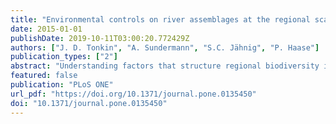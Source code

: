 ```yaml
---
title: "Environmental controls on river assemblages at the regional scale: An application of the elements of metacommunity structure framework"
date: 2015-01-01
publishDate: 2019-10-11T03:00:20.772429Z
authors: ["J. D. Tonkin", "A. Sundermann", "S.C. Jähnig", "P. Haase"]
publication_types: ["2"]
abstract: "Understanding factors that structure regional biodiversity is important for linking ecological and biogeographic processes. Our objective was to explore regional patterns in riverine benthic invertebrate assemblages in relation to their broad positioning along the river network and examine differences in composition, biodiversity (alpha and beta diversity), and environmental drivers. We up-scaled methods used to examine patterns in metacommunity structure (Elements of Metacommunity Structure framework) to examine faunal distribution patterns at the regional extent for 168 low-mountain stream invertebrate assemblages in central Germany. We then identified the most influential environmental factors using boosted regression trees. Faunal composition patterns were compartmentalised (Clementsian or quasi-Clementsian), with little difference from headwaters to large rivers, potentially reflecting the regional scale of the study, by crossing major catchment boundaries and incorporating different species pools. While idealised structures did not vary, environmental drivers of composition varied considerably between river sections and with alpha diversity. Prediction was substantially weaker, and the importance of space was greater, in large rivers compared to other sections suggesting a weakening in species sorting downstream. Further, there was a stronger transition in composition than for alpha diversity downstream. The stronger links with regional faunal composition than with richness further emphasises the importance of considering the alternative ways in which anthropogenic stressors are operating to affect biodiversity patterns. Our approach allowed bridging the gap between local (or metacommunity) and regional scales, providing key insights into drivers of regional biodiversity patterns."
featured: false
publication: "PLoS ONE"
url_pdf: "https://doi.org/10.1371/journal.pone.0135450"
doi: "10.1371/journal.pone.0135450"
---
```


